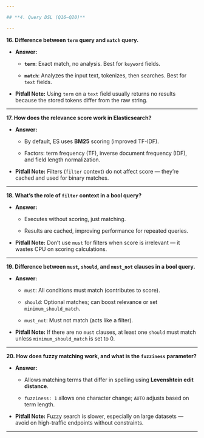 ```yaml
---

## **4. Query DSL (Q16–Q20)**

---
```


**16. Difference between `term` query and `match` query.**

- **Answer:**
    
    - **`term`**: Exact match, no analysis. Best for `keyword` fields.
        
    - **`match`**: Analyzes the input text, tokenizes, then searches. Best for `text` fields.
        
- **Pitfall Note:** Using `term` on a `text` field usually returns no results because the stored tokens differ from the raw string.
    

---

**17. How does the relevance score work in Elasticsearch?**

- **Answer:**
    
    - By default, ES uses **BM25** scoring (improved TF-IDF).
        
    - Factors: term frequency (TF), inverse document frequency (IDF), and field length normalization.
        
- **Pitfall Note:** Filters (`filter` context) do not affect score — they’re cached and used for binary matches.
    

---

**18. What’s the role of `filter` context in a bool query?**

- **Answer:**
    
    - Executes without scoring, just matching.
        
    - Results are cached, improving performance for repeated queries.
        
- **Pitfall Note:** Don’t use `must` for filters when score is irrelevant — it wastes CPU on scoring calculations.
    

---

**19. Difference between `must`, `should`, and `must_not` clauses in a bool query.**

- **Answer:**
    
    - `must`: All conditions must match (contributes to score).
        
    - `should`: Optional matches; can boost relevance or set `minimum_should_match`.
        
    - `must_not`: Must not match (acts like a filter).
        
- **Pitfall Note:** If there are no `must` clauses, at least one `should` must match unless `minimum_should_match` is set to 0.
    

---

**20. How does fuzzy matching work, and what is the `fuzziness` parameter?**

- **Answer:**
    
    - Allows matching terms that differ in spelling using **Levenshtein edit distance**.
        
    - `fuzziness: 1` allows one character change; `AUTO` adjusts based on term length.
        
- **Pitfall Note:** Fuzzy search is slower, especially on large datasets — avoid on high-traffic endpoints without constraints.
    

---